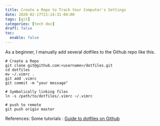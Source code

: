 ```yaml
---
title: Create a Repo to Track Your Computer's Settings
date: 2020-02-17T21:14:31-04:00
tags: [git]
categories: [tech doc]
draft: false
toc:
  enable: false
---
```


As a beginner, I manually add several dotfiles to the Github repo like this.

```shell
# Create a Repo
git clone git@github.com:<username>/dotfiles.git
cd dotfiles
mv ~/.vimrc .
git add .vimrc
git commit -m "your message"
 
# Symbolically linking files
ln -s /path/to/dotfiles/.vimrc ~/.vimrc
 
# push to remote
git push origin master
```

References:
Some tutorials : [Guide to dotfiles on Github](https://dotfiles.github.io/)
